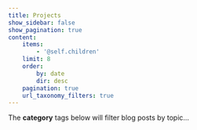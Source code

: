 ```yaml
---
title: Projects
show_sidebar: false
show_pagination: true
content:
    items:
        - '@self.children'
    limit: 8
    order:
        by: date
        dir: desc
    pagination: true
    url_taxonomy_filters: true
---
```


The **category** tags below will filter blog posts by topic...
